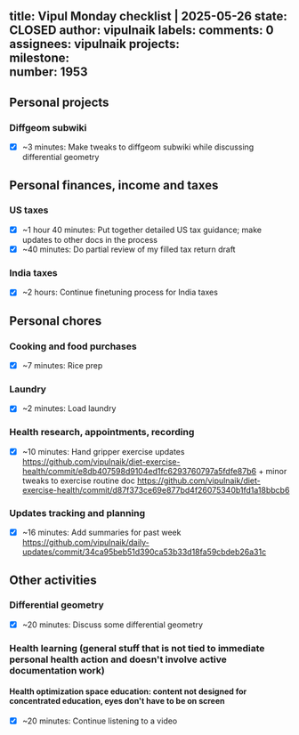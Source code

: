 title:	Vipul Monday checklist | 2025-05-26
state:	CLOSED
author:	vipulnaik
labels:	
comments:	0
assignees:	vipulnaik
projects:	
milestone:	
number:	1953
--
## Personal projects

### Diffgeom subwiki

- [x] ~3 minutes: Make tweaks to diffgeom subwiki while discussing differential geometry

## Personal finances, income and taxes

### US taxes

- [x] ~1 hour 40 minutes: Put together detailed US tax guidance; make updates to other docs in the process
- [x] ~40 minutes: Do partial review of my filled tax return draft

### India taxes

- [x] ~2 hours: Continue finetuning process for India taxes

## Personal chores

### Cooking and food purchases

- [x] ~7 minutes: Rice prep

### Laundry

- [x] ~2 minutes: Load laundry

### Health research, appointments, recording

- [x] ~10 minutes: Hand gripper exercise updates https://github.com/vipulnaik/diet-exercise-health/commit/e8db407598d9104ed1fc6293760797a5fdfe87b6 + minor tweaks to exercise routine doc https://github.com/vipulnaik/diet-exercise-health/commit/d87f373ce69e877bd4f26075340b1fd1a18bbcb6

### Updates tracking and planning

- [x] ~16 minutes: Add summaries for past week https://github.com/vipulnaik/daily-updates/commit/34ca95beb51d390ca53b33d18fa59cbdeb26a31c

## Other activities

### Differential geometry

- [x] ~20 minutes: Discuss some differential geometry

### Health learning (general stuff that is not tied to immediate personal health action and doesn't involve active documentation work)

#### Health optimization space education: content not designed for concentrated education, eyes don't have to be on screen

- [x] ~20 minutes: Continue listening to a video
